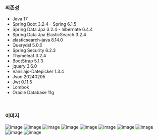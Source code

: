 ### 의존성
- Java 17
- Spring Boot 3.2.4 - Spring 6.1.5
- Spring Data Jpa 3.2.4 - hibernate 6.4.4
- Spring Data Jpa ElasticSearch 3.2.4
- elasticsearch-java 8.14.0
- Querydsl 5.0.0
- Spring Security 6.2.3
- Thymeleaf 3.2.4
- BootStrap 5.1.3
- jquery 3.6.0
- Vanillajs-Datepicker 1.3.4
- Json 20240205
- Jwt 0.11.5
- Lombok
- Oracle Database 11g

</br>

### 이미지
![image](https://github.com/ksm1569/greenmro-mobile/assets/34292113/f3d98355-a09b-4706-aaf5-939d3e4d18f9)
![image](https://github.com/ksm1569/greenmro-mobile/assets/34292113/be59378e-798b-40c4-9624-a33f7ca3f01c)
![image](https://github.com/ksm1569/greenmro-mobile/assets/34292113/8c67a51a-f289-4a5d-b85f-69e98b494b21)
![image](https://github.com/ksm1569/greenmro-mobile/assets/34292113/d3192e5d-f8b9-4bea-aa85-1d924504e634)
![image](https://github.com/ksm1569/greenmro-mobile/assets/34292113/f86874d2-c6d1-427a-b630-acb921e034d4)
![image](https://github.com/ksm1569/greenmro-mobile/assets/34292113/a970488b-1248-4e08-b6ee-4ece78317e5f)
![image](https://github.com/ksm1569/greenmro-mobile/assets/34292113/5488f55c-95b4-4a9c-914c-15556fee80e5)
![image](https://github.com/ksm1569/greenmro-mobile/assets/34292113/52637a34-31ba-43b3-bd67-aaa75e9841f3)
![image](https://github.com/ksm1569/greenmro-mobile/assets/34292113/f3b836f8-b999-47e1-948f-8df3c72420cb)
![image](https://github.com/ksm1569/greenmro-mobile/assets/34292113/d7ab04c7-239f-480c-989a-26136805db36)








